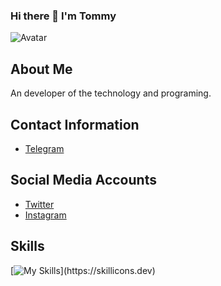 ### Hi there 👋 I'm Tommy
![Avatar](https://i.imgur.com/KbLnK1X.png)

## About Me
An developer of the technology and programing.

## Contact Information
- [Telegram](https://www.t.me/Tomm9y)
## Social Media Accounts
- [Twitter](https://www.t.me/Tomm8y)
- [Instagram](https://www.instagram.com/tomm8y.1/)

## Skills
[![My Skills](https://skillicons.dev/icons?i=github,python,)](https://skillicons.dev)
